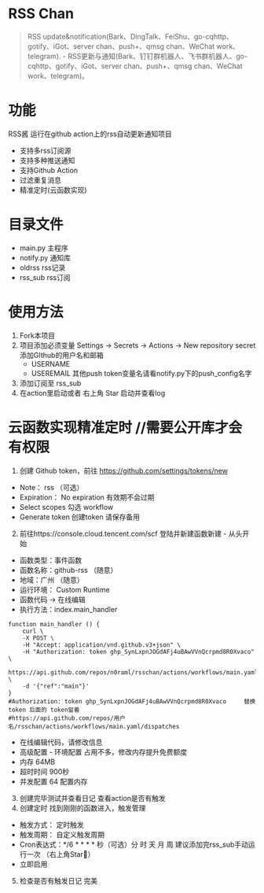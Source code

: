 # RSS Chan

> RSS update&notification(Bark、DingTalk、FeiShu、go-cqhttp、gotify、iGot、server chan、push+、qmsg chan、WeChat work、telegram). - RSS更新与通知(Bark、钉钉群机器人、飞书群机器人、go-cqhttp、gotify、iGot、server chan、push+、qmsg chan、WeChat work、telegram)。

# 功能
RSS酱 运行在github action上的rss自动更新通知项目
- 支持多rss订阅源
- 支持多种推送通知
- 支持Github Action
- 过滤重复消息
- 精准定时(云函数实现)

# 目录文件
- main.py        主程序
- notify.py      通知库
- oldrss         rss记录
- rss_sub        rss订阅

# 使用方法
1. Fork本项目
2. 项目添加必须变量 Settings -> Secrets -> Actions -> New repository secret
添加GIthub的用户名和邮箱
    - USERNAME
    - USEREMAIL
其他push token变量名请看notify.py下的push_config名字
3. 添加订阅至 rss_sub
4. 在action里启动或者 右上角 Star 启动并查看log

# 云函数实现精准定时 //需要公开库才会有权限
1. 创建 Github token，前往 https://github.com/settings/tokens/new
- Note： rss （可选）
- Expiration： No expiration  有效期不会过期
- Select scopes 勾选 workflow
- Generate token 创建token 请保存备用
2. 前往https://console.cloud.tencent.com/scf 登陆并新建函数新建 - 从头开始
- 函数类型：事件函数
- 函数名称：github-rss （随意）
- 地域：广州 （随意）
- 运行环境： Custom Runtime
- 函数代码 -> 在线编辑
- 执行方法：index.main_handler

```shell
function main_handler () {
    curl \
    -X POST \
    -H "Accept: application/vnd.github.v3+json" \
    -H "Authorization: token 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" \
    https://api.github.com/repos/n0raml/rsschan/actions/workflows/main.yaml/dispatches \
    -d '{"ref":"main"}'
}
#Authorization: token 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     替换token 后面的 token留着
#https://api.github.com/repos/用户名/rsschan/actions/workflows/main.yaml/dispatches
```

- 在线编辑代码，请修改信息
- 高级配置 - 环境配置 占用不多，修改内存提升免费额度
- 内存 64MB
- 超时时间 900秒
- 并发配置 64 配置内存
3. 创建完毕测试并查看日记 查看action是否有触发
4. 创建定时 找到刚刚的函数进入，触发管理
- 触发方式： 定时触发
- 触发周期： 自定义触发周期
- Cron表达式：*/6 * * * *          秒（可选）分 时 天 月 周
建议添加完rss_sub手动运行一次 （右上角Star🌟）
- 立即启用
5. 检查是否有触发日记 完美
